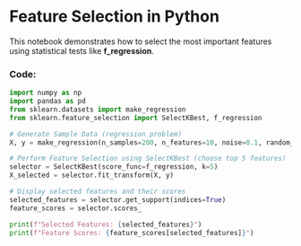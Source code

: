 # Feature Selection in Python

This notebook demonstrates how to select the most important features using statistical tests like **f_regression**.

### Code:

```python
import numpy as np
import pandas as pd
from sklearn.datasets import make_regression
from sklearn.feature_selection import SelectKBest, f_regression

# Generate Sample Data (regression problem)
X, y = make_regression(n_samples=200, n_features=10, noise=0.1, random_state=42)

# Perform Feature Selection using SelectKBest (choose top 5 features)
selector = SelectKBest(score_func=f_regression, k=5)
X_selected = selector.fit_transform(X, y)

# Display selected features and their scores
selected_features = selector.get_support(indices=True)
feature_scores = selector.scores_

print(f"Selected Features: {selected_features}")
print(f"Feature Scores: {feature_scores[selected_features]}")
